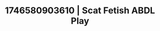 ---
categories:
- Satin sheets
- AI-generated
- Feather touch
- Sultry laughter
- Pierced & proud
- Dreamy pleasure
- ASMR
- Cosplay
image: /assets/images/1746580903610.jpg
layout: post
seo:
  description: Featured content with high-quality ABDL Play, Scat Fetish. HD images
    available.
  keywords: ABDL Play, Scat Fetish
  og_image: /assets/images/1746580903610.jpg
  schema_type: VisualArtwork
tags:
- ABDL Play
- '#1746580903610'
- Scat Fetish
title: 1746580903610 | Scat Fetish ABDL Play
---